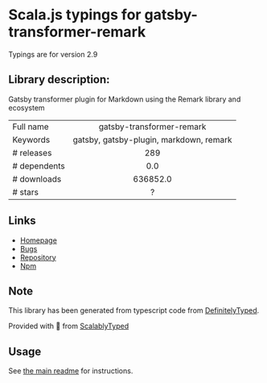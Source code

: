 
# Scala.js typings for gatsby-transformer-remark

Typings are for version 2.9

## Library description:
Gatsby transformer plugin for Markdown using the Remark library and ecosystem

|                    |                 |
| ------------------ | :-------------: |
| Full name          | gatsby-transformer-remark |
| Keywords           | gatsby, gatsby-plugin, markdown, remark |
| # releases         | 289 |
| # dependents       | 0.0 |
| # downloads        | 636852.0 |
| # stars            | ? |

## Links
- [Homepage](https://github.com/gatsbyjs/gatsby/tree/master/packages/gatsby-transformer-remark#readme)
- [Bugs](https://github.com/gatsbyjs/gatsby/issues)
- [Repository](https://github.com/gatsbyjs/gatsby)
- [Npm](https://www.npmjs.com/package/gatsby-transformer-remark)
    


## Note
This library has been generated from typescript code from [DefinitelyTyped](https://definitelytyped.org).

Provided with :purple_heart: from [ScalablyTyped](https://github.com/oyvindberg/ScalablyTyped)

## Usage
See [the main readme](../../readme.md) for instructions.


